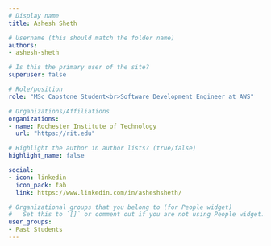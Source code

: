```yaml
---
# Display name
title: Ashesh Sheth

# Username (this should match the folder name)
authors:
- ashesh-sheth

# Is this the primary user of the site?
superuser: false

# Role/position
role: "MSc Capstone Student<br>Software Development Engineer at AWS"

# Organizations/Affiliations
organizations:
- name: Rochester Institute of Technology
  url: "https://rit.edu"

# Highlight the author in author lists? (true/false)
highlight_name: false

social:
- icon: linkedin
  icon_pack: fab
  link: https://www.linkedin.com/in/asheshsheth/

# Organizational groups that you belong to (for People widget)
#   Set this to `[]` or comment out if you are not using People widget.
user_groups:
- Past Students
---
```

